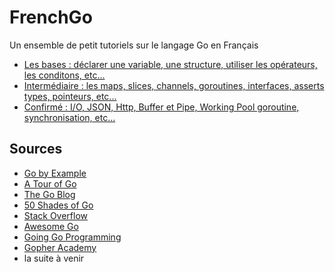 # FrenchGo
Un ensemble de petit tutoriels sur le langage Go en Français

- [Les bases : déclarer une variable, une structure, utiliser les opérateurs, les conditons, etc...](https://github.com/sylver-john/FrenchGo/tree/master/base)
- [Intermédiaire : les maps, slices, channels, goroutines, interfaces, asserts types, pointeurs, etc...](https://github.com/sylver-john/FrenchGo/tree/master/interm%C3%A9diaire)
- [Confirmé : I/O, JSON, Http, Buffer et Pipe, Working Pool goroutine, synchronisation, etc...](https://github.com/sylver-john/FrenchGo/tree/master/confirm%C3%A9)

## Sources
- [Go by Example](https://gobyexample.com)
- [A Tour of Go](https://tour.golang.org)
- [The Go Blog](https://blog.golang.org)
- [50 Shades of Go](http://devs.cloudimmunity.com/gotchas-and-common-mistakes-in-go-golang/index.html)
- [Stack Overflow](http://stackoverflow.com)
- [Awesome Go](https://github.com/avelino/awesome-go)
- [Going Go Programming](https://www.goinggo.net/)
- [Gopher Academy](https://blog.gopheracademy.com/)
- la suite à venir
